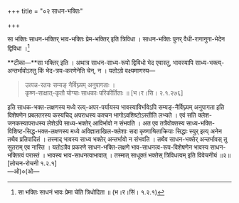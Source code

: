 +++
title = "०२ साधन-भक्तिः"

+++

सा भक्तिः साधन-भक्तिर् भाव-भक्तिः प्रेम-भक्तिर् इति त्रिविधा । साधन-भक्तिः पुनर् वैधी-रागानुगा-भेदेन द्विविधा ।[^५]

**टीका—**सा भक्तिर् इति । अथात्र साधन-साध्य-रूपो द्विविधो भेद एवास्तु, भावस्यापि साध्य-भक्त्य्-अन्तर्भावोऽस्तु किं भेद-त्रय-करणेनेति चेन्, न । यतोऽग्रे वक्ष्यमाणस्य— 

[^५]:
     सा भक्तिः साधनं भावः प्रेमा चेति त्रिधोदिता ॥ (भ।र।सिं। १.२.१)

> उत्पन्न-रतयः सम्यङ् नैर्विघ्न्यम् अनुपागताः ।   
> कृष्ण-साक्षात्-कृतौ योग्याः साधकाः परिकीर्तिताः ॥ [भ।र।सि। २.१.२७६]

इति साधक-भक्त-लक्षणस्य मध्ये रत्य्-अपर-पर्यायस्य भावस्याविर्भावेऽपि सम्यङ्-नैर्विघ्न्यम् अनुपागता इति विशेषणेन प्रबलतरस्य कस्यचिद् अपराधस्य कश्चन भागोऽवशिष्टोऽस्तीति लभ्यते । एवं सति क्लेश-जनकस्यापराधस्य लेशेऽपि साध्य-भक्तेर् आविर्भावो न संभवति । अत एव तत्रैवोक्तस्य साध्य-भक्ति-विशिष्ट-सिद्ध-भक्त-लक्षणस्य मध्ये अविज्ञाताखिल-क्लेशाः सदा कृष्णाश्रिताक्रियाः सिद्धाः स्युर् इत्य् अनेन तथैव प्रतिपादितं । तस्माद् भावस्य साध्य भक्तेर् अन्तर्भावो न संभवति । तथैव साधन-भक्तेर् अन्तर्भावस् तु सुतराम् एव नास्ति । यतोऽत्रैव प्रकरणे साधन-भक्ति-लक्षणे भाव-साधनत्व-रूप-विशेषणेन भावस्य साधन-भक्तित्वं परास्तं । भावस्य भाव-साधनत्वाभावात् । तस्मात् साधूक्तं भक्तेस् त्रिविधत्वम् इति विवेचनीयं ॥२॥ [लोचन-रोचनी १.२.१]  
—ओ)०(ओ—
